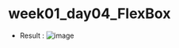 # week01_day04_FlexBox
- Result :
![image](https://user-images.githubusercontent.com/72529306/136674824-bbb8a8d3-81de-4d61-a24e-b4fab10fa7f3.png)
